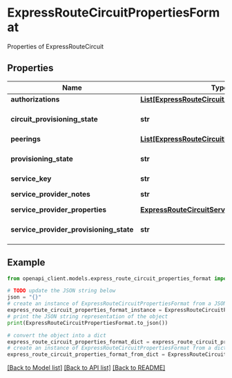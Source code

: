 # ExpressRouteCircuitPropertiesFormat

Properties of ExpressRouteCircuit

## Properties

Name | Type | Description | Notes
------------ | ------------- | ------------- | -------------
**authorizations** | [**List[ExpressRouteCircuitAuthorization]**](ExpressRouteCircuitAuthorization.md) | Gets or sets list of authorizations | [optional] 
**circuit_provisioning_state** | **str** | Gets or sets CircuitProvisioningState state of the resource  | [optional] 
**peerings** | [**List[ExpressRouteCircuitPeering]**](ExpressRouteCircuitPeering.md) | Gets or sets list of peerings | [optional] 
**provisioning_state** | **str** | Gets or sets Provisioning state of the PublicIP resource Updating/Deleting/Failed | [optional] 
**service_key** | **str** | Gets or sets ServiceKey | [optional] 
**service_provider_notes** | **str** | Gets or sets ServiceProviderNotes | [optional] 
**service_provider_properties** | [**ExpressRouteCircuitServiceProviderProperties**](ExpressRouteCircuitServiceProviderProperties.md) |  | [optional] 
**service_provider_provisioning_state** | **str** | Gets or sets ServiceProviderProvisioningState state of the resource  | [optional] 

## Example

```python
from openapi_client.models.express_route_circuit_properties_format import ExpressRouteCircuitPropertiesFormat

# TODO update the JSON string below
json = "{}"
# create an instance of ExpressRouteCircuitPropertiesFormat from a JSON string
express_route_circuit_properties_format_instance = ExpressRouteCircuitPropertiesFormat.from_json(json)
# print the JSON string representation of the object
print(ExpressRouteCircuitPropertiesFormat.to_json())

# convert the object into a dict
express_route_circuit_properties_format_dict = express_route_circuit_properties_format_instance.to_dict()
# create an instance of ExpressRouteCircuitPropertiesFormat from a dict
express_route_circuit_properties_format_from_dict = ExpressRouteCircuitPropertiesFormat.from_dict(express_route_circuit_properties_format_dict)
```
[[Back to Model list]](../README.md#documentation-for-models) [[Back to API list]](../README.md#documentation-for-api-endpoints) [[Back to README]](../README.md)


